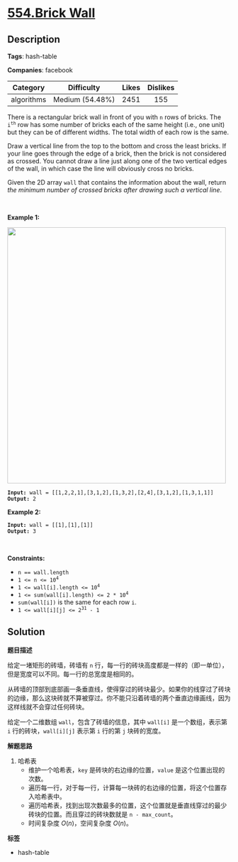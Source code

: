 # [554.Brick Wall](https://leetcode.com/problems/brick-wall/description/)

## Description

**Tags**: hash-table

**Companies**: facebook

|  Category  |   Difficulty    | Likes | Dislikes |
| :--------: | :-------------: | :---: | :------: |
| algorithms | Medium (54.48%) | 2451  |   155    |

<p>There is a rectangular brick wall in front of you with <code>n</code> rows of bricks. The <code>i<sup>th</sup></code> row has some number of bricks each of the same height (i.e., one unit) but they can be of different widths. The total width of each row is the same.</p>
<p>Draw a vertical line from the top to the bottom and cross the least bricks. If your line goes through the edge of a brick, then the brick is not considered as crossed. You cannot draw a line just along one of the two vertical edges of the wall, in which case the line will obviously cross no bricks.</p>
<p>Given the 2D array <code>wall</code> that contains the information about the wall, return <em>the minimum number of crossed bricks after drawing such a vertical line</em>.</p>
<p>&nbsp;</p>
<p><strong class="example">Example 1:</strong></p>
<img alt="" src="https://assets.leetcode.com/uploads/2021/04/24/cutwall-grid.jpg" style="width: 493px; height: 577px;" />
<pre><code><strong>Input:</strong> wall = [[1,2,2,1],[3,1,2],[1,3,2],[2,4],[3,1,2],[1,3,1,1]]
<strong>Output:</strong> 2</code></pre>
<p><strong class="example">Example 2:</strong></p>
<pre><code><strong>Input:</strong> wall = [[1],[1],[1]]
<strong>Output:</strong> 3</code></pre>
<p>&nbsp;</p>
<p><strong>Constraints:</strong></p>
<ul>
  <li><code>n == wall.length</code></li>
  <li><code>1 &lt;= n &lt;= 10<sup>4</sup></code></li>
  <li><code>1 &lt;= wall[i].length &lt;= 10<sup>4</sup></code></li>
  <li><code>1 &lt;= sum(wall[i].length) &lt;= 2 * 10<sup>4</sup></code></li>
  <li><code>sum(wall[i])</code> is the same for each row <code>i</code>.</li>
  <li><code>1 &lt;= wall[i][j] &lt;= 2<sup>31</sup> - 1</code></li>
</ul>

## Solution

**题目描述**

给定一堵矩形的砖墙，砖墙有 `n` 行，每一行的砖块高度都是一样的（即一单位），但是宽度可以不同。每一行的总宽度是相同的。

从砖墙的顶部到底部画一条垂直线，使得穿过的砖块最少。如果你的线穿过了砖块的边缘，那么这块砖就不算被穿过。你不能只沿着砖墙的两个垂直边缘画线，因为这样线就不会穿过任何砖块。

给定一个二维数组 `wall`，包含了砖墙的信息，其中 `wall[i]` 是一个数组，表示第 `i` 行的砖块，`wall[i][j]` 表示第 `i` 行的第 `j` 块砖的宽度。

**解题思路**

1. 哈希表
   - 维护一个哈希表，`key` 是砖块的右边缘的位置，`value` 是这个位置出现的次数。
   - 遍历每一行，对于每一行，计算每一块砖的右边缘的位置，将这个位置存入哈希表中。
   - 遍历哈希表，找到出现次数最多的位置，这个位置就是垂直线穿过的最少砖块的位置。而且穿过的砖块数就是 `n - max_count`。
   - 时间复杂度 $O(n)$，空间复杂度 $O(n)$。

**标签**

- hash-table
